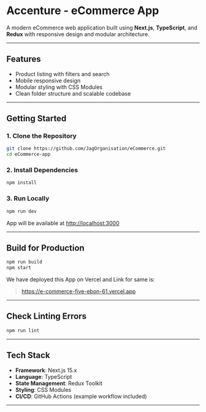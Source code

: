 ﻿# Accenture - eCommerce App

A modern eCommerce web application built using **Next.js**, **TypeScript**, and **Redux** with responsive design  and modular architecture.

---

## Features

- Product listing with filters and search
- Mobile responsive design
- Modular styling with CSS Modules
- Clean folder structure and scalable codebase

---

## Getting Started

### 1. Clone the Repository

```bash
git clone https://github.com/JagOrganisation/eCommerce.git
cd eCommerce-app
```

### 2. Install Dependencies

```bash
npm install
```

### 3. Run Locally

```bash
npm run dev
```

App will be available at [http://localhost:3000](http://localhost:3000)

---

## Build for Production

```bash
npm run build
npm start
```
We have deployed this App on Vercel and Link for same is:
> https://e-commerce-five-ebon-61.vercel.app
---

## Check Linting Errors

```bash
npm run lint
```

---

## Tech Stack

- **Framework**: Next.js 15.x
- **Language**: TypeScript
- **State Management**: Redux Toolkit
- **Styling**: CSS Modules
- **CI/CD**: GitHub Actions (example workflow included)

---
